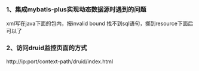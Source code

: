 ### 1、集成mybatis-plus实现动态数据源时遇到的问题
xml写在java下面的包内，报invalid bound 找不到sql语句，挪到resource下面后可以了
### 2、访问druid监控页面的方式
http://ip:port/context-path/druid/index.html
